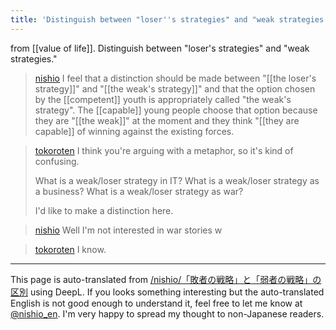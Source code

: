 ```yaml
---
title: 'Distinguish between "loser''s strategies" and "weak strategies."'
---
```


from [[value of life]].
Distinguish between "loser's strategies" and "weak strategies."
> [nishio](https://twitter.com/nishio/status/1744704532289077262) I feel that a distinction should be made between "[[the loser's strategy]]" and "[[the weak's strategy]]" and that the option chosen by the [[competent]] youth is appropriately called "the weak's strategy". The [[capable]] young people choose that option because they are "[[the weak]]" at the moment and they think "[[they are capable]] of winning against the existing forces.

> [tokoroten](https://twitter.com/tokoroten/status/1744718942323761430) I think you're arguing with a metaphor, so it's kind of confusing.
>
>  What is a weak/loser strategy in IT?
>  What is a weak/loser strategy as a business?
>  What is a weak/loser strategy as war?
>
>  I'd like to make a distinction here.

> [nishio](https://twitter.com/nishio/status/1744720232097456175) Well I'm not interested in war stories w

> [tokoroten](https://twitter.com/tokoroten/status/1744730483366547913) I know.


---
This page is auto-translated from [/nishio/「敗者の戦略」と「弱者の戦略」の区別](https://scrapbox.io/nishio/「敗者の戦略」と「弱者の戦略」の区別) using DeepL. If you looks something interesting but the auto-translated English is not good enough to understand it, feel free to let me know at [@nishio_en](https://twitter.com/nishio_en). I'm very happy to spread my thought to non-Japanese readers.